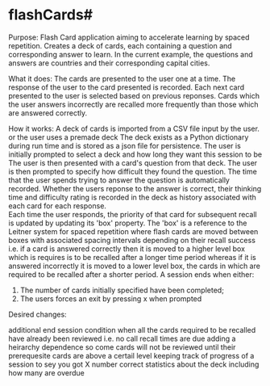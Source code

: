 # flashCards#

Purpose:
Flash Card application aiming to accelerate learning by spaced repetition. 
Creates a deck of cards, each containing a question and corresponding answer to learn.
In the current example, the questions and answers are countries and their corresponding capital cities.

What it does:
The cards are presented to the user one at a time. 
The response of the user to the card presented is recorded.
Each next card presented to the user is selected based on previous reponses. Cards which the user answers incorrectly are recalled more frequently than those which are answered correctly.

How it works:
A deck of cards is imported from a CSV file input by the user. or the user uses a premade deck
The deck exists as a Python dictionary during run time and is stored as a json file for persistence.
The user is initially prompted to select a deck and how long they want this session to be
The user is then presented with a card's question from that deck.
The user is then prompted to specify how difficult they found the question. 
The time that the user spends trying to answer the question is automatically recorded. 
Whether the users reponse to the answer is correct, their thinking time and difficulty rating is recorded in the deck as history associated with each card for each response.  
Each time the user responds, the priority of that card for subsequent recall is updated by updating its 'box' property.
The 'box' is a reference to the Leitner system for spaced repetition where flash cards are moved between boxes with associated spacing intervals depending on their recall success i.e. if a card is answered correctly then it is moved to a higher level box which is requires is to be recalled after a longer time period whereas if it is answered incorrectly it is moved to a lower level box, the cards in which are required to be recalled after a shorter period. 
A session ends when either:
1) The number of cards initially specified have been completed;
2) The users forces an exit by pressing x when prompted


Desired changes:

additional end session condition when all the cards required to be recalled have already been reviewed i.e. no call recall times are due
adding a heirarchy dependence so come cards will not be reviewed until their prerequesite cards are above a certail level
keeping track of progress of a session to sey you got X number correct
statistics about the deck including how many are overdue
